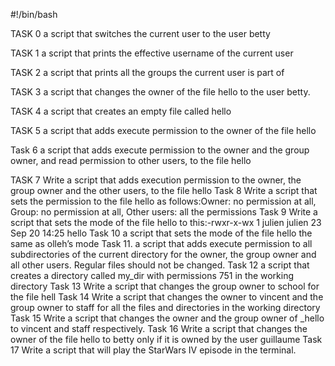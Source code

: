 #!/bin/bash

TASK 0 
 a script that switches the current user to the user betty

TASK 1
a script that prints the effective username of the current user

TASK 2
a script that prints all the groups the current user is part of

TASK 3
a script that changes the owner of the file hello to the user betty.

TASK 4
a script that creates an empty file called hello

TASK 5
a script that adds execute permission to the owner of the file hello

Task 6
a script that adds execute permission to the owner and the group owner, and read permission to other users, to the file hello

TASK 7
Write a script that adds execution permission to the owner, the group owner and the other users, to the file hello
Task 8
Write a script that sets the permission to the file hello as follows:Owner: no permission at all, Group: no permission at all, Other users: all the permissions
Task 9
Write a script that sets the mode of the file hello to this:-rwxr-x-wx 1 julien julien 23 Sep 20 14:25 hello
Task 10
a script that sets the mode of the file hello the same as olleh’s mode
Task 11.
a script that adds execute permission to all subdirectories of the current directory for the owner, the group owner and all other users. Regular files should not be changed.
Task 12
a script that creates a directory called my_dir with permissions 751 in the working directory
Task 13
Write a script that changes the group owner to school for the file hell
Task 14
Write a script that changes the owner to vincent and the group owner to staff for all the files and directories in the working directory
Task 15
Write a script that changes the owner and the group owner of _hello to vincent and staff respectively.
Task 16
Write a script that changes the owner of the file hello to betty only if it is owned by the user guillaume
Task 17
Write a script that will play the StarWars IV episode in the terminal.

